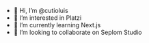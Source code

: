 - 👋 Hi, I’m @cutioluis
- 👀 I’m interested in Platzi 
- 🌱 I’m currently learning Next.js
- 💞️ I’m looking to collaborate on Seplom Studio
